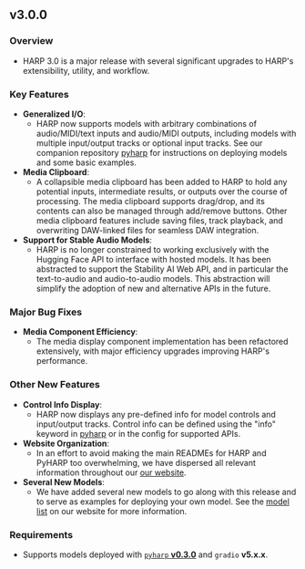## v3.0.0
 ### Overview
 - HARP 3.0 is a major release with several significant upgrades to HARP's extensibility, utility, and workflow.

 ### Key Features
 - **Generalized I/O**:
   - HARP now supports models with arbitrary combinations of audio/MIDI/text inputs and audio/MIDI outputs, including models with multiple input/output tracks or optional input tracks. See our companion repository [pyharp](https://github.com/TEAMuP-dev/pyharp) for instructions on deploying models and some basic examples.
 - **Media Clipboard**:
   - A collapsible media clipboard has been added to HARP to hold any potential inputs, intermediate results, or outputs over the course of processing. The media clipboard supports drag/drop, and its contents can also be managed through add/remove buttons. Other media clipboard features include saving files, track playback, and overwriting DAW-linked files for seamless DAW integration.
 - **Support for Stable Audio Models**:
   - HARP is no longer constrained to working exclusively with the Hugging Face API to interface with hosted models. It has been abstracted to support the Stability AI Web API, and in particular the text-to-audio and audio-to-audio models. This abstraction will simplify the adoption of new and alternative APIs in the future.

 ### Major Bug Fixes
 - **Media Component Efficiency**:
   - The media display component implementation has been refactored extensively, with major efficiency upgrades improving HARP's performance.

 ### Other New Features
 - **Control Info Display**:
   - HARP now displays any pre-defined info for model controls and input/output tracks. Control info can be defined using the "info" keyword in [pyharp](https://github.com/TEAMuP-dev/pyharp) or in the config for supported APIs.
 - **Website Organization**:
   - In an effort to avoid making the main READMEs for HARP and PyHARP too overwhelming, we have dispersed all relevant information throughout our [our website](https://harp-plugin.netlify.app).
 - **Several New Models**:
   - We have added several new models to go along with this release and to serve as examples for deploying your own model. See the [model list](https://harp-plugin.netlify.app/content/usage/models.html) on our website for more information.

 ### Requirements
 - Supports models deployed with [`pyharp` **v0.3.0**](https://github.com/TEAMuP-dev/pyharp/releases/tag/v0.3.0) and `gradio` **v5.x.x**.
